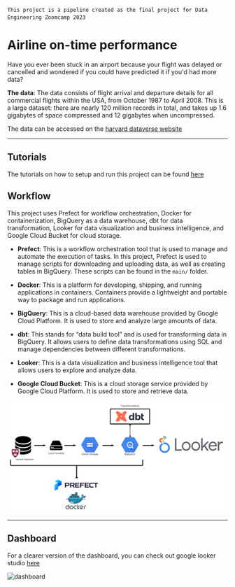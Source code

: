 `This project is a pipeline created as the final project for Data Engineering Zoomcamp 2023`

# Airline on-time performance

Have you ever been stuck in an airport because your flight was delayed or cancelled and wondered if you could have predicted it if you'd had more data?

**The data**: The data consists of flight arrival and departure details for all commercial flights within the USA, from October 1987 to April 2008. This is a large dataset: there are nearly 120 million records in total, and takes up 1.6 gigabytes of space compressed and 12 gigabytes when uncompressed.

The data can be accessed on the [harvard dataverse website](https://dataverse.harvard.edu/dataset.xhtml?persistentId=doi:10.7910/DVN/HG7NV7)

---

## Tutorials

The tutorials on how to setup and run this project can be found [here](tutorials.md)

## Workflow

This project uses Prefect for workflow orchestration, Docker for containerization, BigQuery as a data warehouse, dbt for data transformation, Looker for data visualization and business intelligence, and Google Cloud Bucket for cloud storage.

- **Prefect**: This is a workflow orchestration tool that is used to manage and automate the execution of tasks. In this project, Prefect is used to manage scripts for downloading and uploading data, as well as creating tables in BigQuery. These scripts can be found in the `main/` folder.

- **Docker**: This is a platform for developing, shipping, and running applications in containers. Containers provide a lightweight and portable way to package and run applications.

- **BigQuery**: This is a cloud-based data warehouse provided by Google Cloud Platform. It is used to store and analyze large amounts of data.

- **dbt**: This stands for “data build tool” and is used for transforming data in BigQuery. It allows users to define data transformations using SQL and manage dependencies between different transformations.

- **Looker**: This is a data visualization and business intelligence tool that allows users to explore and analyze data.

- **Google Cloud Bucket**: This is a cloud storage service provided by Google Cloud Platform. It is used to store and retrieve data.

![Pipeline](/.images/Workflow.png)

---

## Dashboard

For a clearer version of the dashboard, you can check out google looker studio [here](https://lookerstudio.google.com/reporting/5370a0a2-b22f-41cf-84ed-2a52da71581a)

![dashboard](/.images/Airline_on_time_Data_Visualization.jpg)
